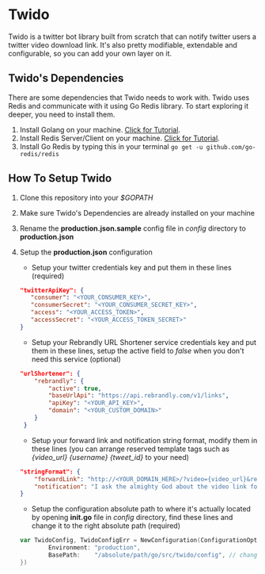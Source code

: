 

# Twido
Twido is a twitter bot library built from scratch that can notify twitter users a twitter video download link. It's also pretty modifiable, extendable and configurable, so you can add your own layer on it.

## **Twido's Dependencies**
There are some dependencies that Twido needs to work with. Twido uses Redis and communicate with it using Go Redis library. To start exploring it deeper, you need to install them.

 1. Install Golang on your machine. [Click for Tutorial](https://golang.org/doc/install).
 2. Install Redis Server/Client on your machine. [Click for Tutorial](https://www.digitalocean.com/community/tutorials/how-to-install-and-secure-redis-on-ubuntu-18-04).
 3. Install Go Redis by typing this in your terminal ``go get -u github.com/go-redis/redis``

## **How To Setup Twido**

 1. Clone this repository into your *$GOPATH*
 2. Make sure Twido's Dependencies are already installed on your machine
 3. Rename the **production.json.sample** config file in *config* directory to **production.json**
 4. Setup the **production.json** configuration
	 - Setup your twitter credentials key and put them in these lines (required)
	 
	 ```json
	 "twitterApiKey": {
        "consumer": "<YOUR_CONSUMER_KEY>",
        "consumerSecret": "<YOUR_CONSUMER_SECRET_KEY>",
        "access": "<YOUR_ACCESS_TOKEN>",
        "accessSecret": "<YOUR_ACCESS_TOKEN_SECRET>"
    }
    ```
    - Setup your Rebrandly URL Shortener service credentials key and put them in these lines, setup the active field to *false* when you don't need this service (optional)
    
    ```json
    "urlShortener": {
        "rebrandly": {
            "active": true,
            "baseUrlApi": "https://api.rebrandly.com/v1/links",
            "apiKey": "<YOUR_API_KEY>",
            "domain": "<YOUR_CUSTOM_DOMAIN>"
        }
     }
    ```
    - Setup your forward link and notification string format, modify them in these lines (you can arrange reserved template tags such as *{video_url} {username} {tweet_id}* to your need)
    
    ```json
    "stringFormat": {
        "forwardLink": "http://<YOUR_DOMAIN_HERE>/?video={video_url}&requested_by={username}&tweet_id={tweet_id}",
        "notification": "I ask the almighty God about the video link for you and it's accessible on: {video_url} \n\n-Don't hesitate to come back buddy, @{username}"
    }
    ```
    - Setup the configuration absolute path to where it's actually located by opening **init.go** file in *config* directory, find these lines and change it to the right absolute path (required)
    ```go
    var TwidoConfig, TwidoConfigErr = NewConfiguration(ConfigurationOption{
		    Environment: "production",
		    BasePath: 	 "/absolute/path/go/src/twido/config", // change it to yours
	})
    ```
